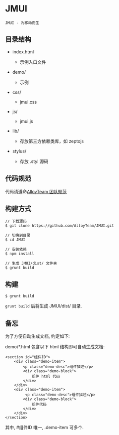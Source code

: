 # JMUI
    
    JMUI - 为移动而生

## 目录结构

- index.html
    + 示例入口文件
- demo/
    + 示例
- css/
   + jmui.css
- js/
   + jmui.js
- lib/
   + 存放第三方依赖类库，如 zeptojs

- stylus/
    + 存放 .styl 源码



## 代码规范

代码请遵命[AlloyTeam 团队规范](http://alloyteam.github.io/code-guide/#css)

## 构建方式
    
    // 下载源码
    $ git clone https://github.com/AlloyTeam/JMUI.git

    // 切换到目录
    $ cd JMUI

    // 安装依赖
    $ npm install 

    // 生成 JMUI/dist/ 文件夹
    $ grunt build

## 构建

    $ grunt build

`grunt build` 后将生成 JMUI/dist/ 目录.


## 备忘

为了方便自动生成文档, 约定如下:

demo/*.html 包含以下 html 结构即可自动生成文档:

    <section id="组件ID">
        <div class="demo-item">
            <p class="demo-desc">组件描述</p>
            <div class="demo-block">
                组件 html 代码
            </div>
        </div>
        <div class="demo-item">
             <p class="demo-desc">组件描述</p>
            <div class="demo-block">
                组件代码
            </div>
        </div>
    </section>

其中, #组件ID 唯一, .demo-item 可多个.



